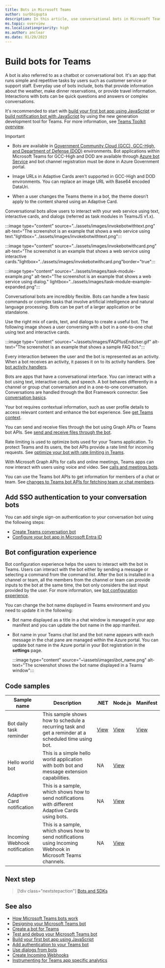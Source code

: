 ```yaml
---
title: Bots in Microsoft Teams
author: surbhigupta
description: In this article, use conversational bots in Microsoft Teams to share files, send proactive notification, interactive cards, make calls, invoke bot command, IVR.
ms.topic: overview
ms.localizationpriority: high
ms.author: anclear
ms.date: 01/29/2023
---
```

# Build bots for Teams

A bot is also referred to as a chatbot or conversational bot. It's an app that runs simple and repetitive tasks by users such as customer service or support staff. Everyday use of bots include, bots that provide information about the weather, make dinner reservations, or provide travel information. Interactions with bots can be quick questions and answers or complex conversations.

It's recommended to start with [build your first bot app using JavaScript](../sbs-gs-bot.yml) or [build notification bot with JavaScript](../sbs-gs-notificationbot.yml) by using the new generation development tool for Teams. For more information, see [Teams Toolkit overview](../toolkit/teams-toolkit-fundamentals.md).

> [!IMPORTANT]
>
> * Bots are available in [Government Community Cloud (GCC), GCC-High, and Department of Defense (DOD)](~/concepts/app-fundamentals-overview.md#government-community-cloud) environments. Bot applications within Microsoft Teams for GCC-High and DOD are available through [Azure bot Service](/azure/bot-service/how-to-deploy-gov-cloud-high) and bot channel registration must be done in Azure Government portal.
>
> * Image URLs in Adaptive Cards aren't supported in GCC-High and DOD environments. You can replace an image URL with Base64 encoded DataUri.
>
> * When a user changes the Teams theme in a bot, the theme doesn’t apply to the content shared using an Adaptive Card.

Conversational bots allow users to interact with your web service using text, interactive cards, and dialogs (referred as task modules in TeamsJS v1.x).

:::image type="content" source="../assets/images/invokebotwithtext.png" alt-text="The screenshot is an example that shows a web service using text."lightbox="../assets/images/invokebotwithtext.png":::

:::image type="content" source="../assets/images/invokebotwithcard.png" alt-text="The screenshot is an example that shows a web service using interactive cards."lightbox="../assets/images/invokebotwithcard.png"border="true":::

:::image type="content" source="../assets/images/task-module-example.png" alt-text="The screenshot is an example that shows a web service using dialog." lightbox="../assets/images/task-module-example-expanded.png":::

Conversational bots are incredibly flexible. Bots can handle a few basic commands or complex tasks that involve artificial intelligence and natural language processing. Bots can be part of a larger application or be standalone.

Use the right mix of cards, text, and dialogs to create a useful bot. The following image shows a user conversing with a bot in a one-to-one chat using text and interactive cards.

:::image type="content" source="~/assets/images/FAQPlusEndUser.gif" alt-text="The screenshot is an example that shows a sample FAQ bot.":::

Every interaction between the user and the bot is represented as an activity. When a bot receives an activity, it passes it on to its activity handlers. See [bot activity handlers](~/bots/bot-basics.md).

Bots are apps that have a conversational interface. You can interact with a bot using text, interactive cards, and speech. A bot behaves differently in a channel or group chat conversation and in a one-to-one conversation. Conversations are handled through the Bot Framework connector. See [conversation basics](~/bots/how-to/conversations/conversation-basics.md).

Your bot requires contextual information, such as user profile details to access relevant content and enhance the bot experience. See [get Teams context](~/bots/how-to/get-teams-context.md).

You can send and receive files through the bot using Graph APIs or Teams bot APIs. See [send and receive files through the bot](~/bots/how-to/bots-filesv4.md).

Rate limiting is used to optimize bots used for your Teams application. To protect Teams and its users, the bot APIs provide a rate limit for incoming requests. See [optimize your bot with rate limiting in Teams](~/bots/how-to/rate-limit.md).

With Microsoft Graph APIs for calls and online meetings, Teams apps can now interact with users using voice and video. See [calls and meetings bots](~/bots/calls-and-meetings/calls-meetings-bots-overview.md).

You can use the Teams bot APIs to get information for members of a chat or team. See [changes to Teams bot APIs for fetching team or chat members](~/resources/team-chat-member-api-changes.md).

## Add SSO authentication to your conversation bots

You can add single sign-on authentication to your conversation bot using the following steps:

* [Create Teams conversation bot](../sbs-teams-conversation-bot.yml)
* [Configure your bot app in Microsoft Entra ID](~/bots/how-to/authentication/bot-sso-register-aad.md)

<!--- TBD: For quick scanning, see if the above information can be itemized as a list.
--->

## Bot configuration experience

Bot configuration experience helps the users to interact with the bot in Teams. Users can interact with the bot either by sending a message or selecting a command from the command list. After the bot is installed in a channel or team, all the members from the channel or team can provide inputs to the bot at the same time, the bot only considers the last input provided by the user. For more information, see [bot configuration experience](how-to/bot-configuration-experience.md).

You can change the bot name displayed in Teams environment and you need to update it in the following:

* Bot name displayed as a title in a chat window is managed in your app manifest and you can update the bot name in the app manifest.

* Bot name in your Teams chat list and the bot name appears with each message in the chat pane are managed within the Azure portal. You can update bot name in the Azure portal in your Bot registration in the **settings** page.

  :::image type="content" source="~\assets\images\bot_name.png" alt-text="The screenshot shows the bot name displayed in a Teams window":::

## Code samples

|Sample name | Description |.NET | Node.js | Manifest
|----------------|-----------------|--------------|--------------|--------------|
| Bot daily task reminder| This sample shows how to schedule a recurring task and get a reminder at a scheduled time using bot. | [View](https://github.com/OfficeDev/Microsoft-Teams-Samples/tree/main/samples/bot-daily-task-reminder/csharp) | [View](https://github.com/OfficeDev/Microsoft-Teams-Samples/tree/main/samples/bot-daily-task-reminder/nodejs) |[View](https://github.com/OfficeDev/Microsoft-Teams-Samples/blob/main/samples/bot-daily-task-reminder/csharp/demo-manifest/Bot-Daily-Task-Reminder.zip) |
| Hello world bot | This is a simple hello world application with both bot and message extension capabilities. | NA | [View](https://github.com/OfficeDev/TeamsFx-Samples/tree/v1.0.0/hello-world-bot) |
| Adaptive Card notification | This is a sample, which shows how to send notifications with different Adaptive Cards using bots. | NA | [View](https://github.com/OfficeDev/TeamsFx-Samples/tree/v1.0.0/adaptive-card-notification) |
| Incoming Webhook notification | This is a sample, which shows how to send notifications using Incoming Webhook in Microsoft Teams channels. | NA | [View](https://github.com/OfficeDev/TeamsFx-Samples/tree/v1.0.0/incoming-webhook-notification) |

## Next step

> [!div class="nextstepaction"]
> [Bots and SDKs](~/bots/bot-features.md)

## See also

* [How Microsoft Teams bots work](/azure/bot-service/bot-builder-basics-teams)
* [Designing your Microsoft Teams bot](design/bots.md)
* [Create a bot for Teams](../resources/bot-v3/bots-create.md)
* [Test and debug your Microsoft Teams bot](../resources/bot-v3/bots-test.md)
* [Build your first bot app using JavaScript](../sbs-gs-bot.yml)
* [Add authentication to your Teams bot](how-to/authentication/add-authentication.md)
* [Use dialogs from bots](../task-modules-and-cards/task-modules/task-modules-bots.md)
* [Create Incoming Webhooks](../webhooks-and-connectors/how-to/add-incoming-webhook.md)
* [Instrumenting for Teams app specific analytics](../concepts/design/overview-analytics.md#instrumenting-for-teams-app-specific-analytics)

